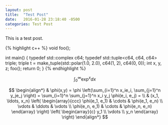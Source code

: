 ```yaml
---
layout: post
title:  "Test Post"
date:   2016-01-28 23:18:40 -0500
categories: Test Post
---
```

This is a test post.

{% highlight c++ %}
void foo();

int main()
{
   typedef std::complex<long double> c64;
   typedef std::tuple<c64, c64, c64> triple;
   triple t = make_tuple(std::polar(1.0, 2.0), c64(1, 2), c64(0, 0));
   int x, y, z;
   foo();
   return 0;
}
{% endhighlight %}

$$
\begin{equation}
   \int_{0}^{\infty} \exp^x dx
\end{equation}
$$

$$
\begin{align*}
  & \phi(x,y) = \phi \left(\sum_{i=1}^n x_ie_i, \sum_{j=1}^n y_je_j \right)
  = \sum_{i=1}^n \sum_{j=1}^n x_i y_j \phi(e_i, e_j) = \\
  & (x_1, \ldots, x_n) \left( \begin{array}{ccc}
      \phi(e_1, e_1) & \cdots & \phi(e_1, e_n) \\
      \vdots & \ddots & \vdots \\
      \phi(e_n, e_1) & \cdots & \phi(e_n, e_n)
    \end{array} \right)
  \left( \begin{array}{c}
      y_1 \\
      \vdots \\
      y_n
    \end{array} \right)
\end{align*}
$$
